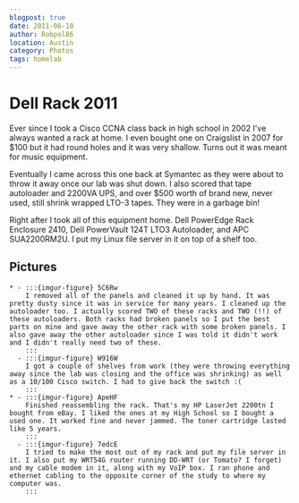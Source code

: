 ```yaml
---
blogpost: true
date: 2011-06-10
author: Robpol86
location: Austin
category: Photos
tags: homelab
---
```


# Dell Rack 2011

Ever since I took a Cisco CCNA class back in high school in 2002 I've always wanted a rack at home. I even bought one on
Craigslist in 2007 for $100 but it had round holes and it was very shallow. Turns out it was meant for music equipment.

Eventually I came across this one back at Symantec as they were about to throw it away once our lab was shut down. I
also scored that tape autoloader and 2200VA UPS, and over $500 worth of brand new, never used, still shrink wrapped
LTO-3 tapes. They were in a garbage bin!

Right after I took all of this equipment home. Dell PowerEdge Rack Enclosure 2410, Dell PowerVault 124T LTO3 Autoloader, and APC SUA2200RM2U. I put my Linux file server in it on top of a shelf too.

## Pictures

```{list-table}
* - :::{imgur-figure} 5C6Rw
    I removed all of the panels and cleaned it up by hand. It was pretty dusty since it was in service for many years. I cleaned up the autoloader too. I actually scored TWO of these racks and TWO (!!) of these autoloaders. Both racks had broken panels so I put the best parts on mine and gave away the other rack with some broken panels. I also gave away the other autoloader since I was told it didn't work and I didn't really need two of these.
    :::
  - :::{imgur-figure} W916W
    I got a couple of shelves from work (they were throwing everything away since the lab was closing and the office was shrinking) as well as a 10/100 Cisco switch. I had to give back the switch :(
    :::
* - :::{imgur-figure} ApeHF
    Finished reassembling the rack. That's my HP LaserJet 2200tn I bought from eBay. I liked the ones at my High School so I bought a used one. It worked fine and never jammed. The toner cartridge lasted like 5 years.
    :::
  - :::{imgur-figure} 7edcE
    I tried to make the most out of my rack and put my file server in it. I also put my WRT54G router running DD-WRT (or Tomato? I forget) and my cable modem in it, along with my VoIP box. I ran phone and ethernet cabling to the opposite corner of the study to where my computer was.
    :::
```
